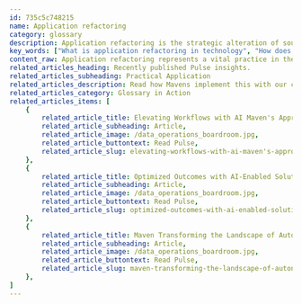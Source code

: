 ```yaml
---
id: 735c5c748215
name: Application refactoring
category: glossary
description: Application refactoring is the strategic alteration of source code to enhance readability, maintainability, and extensibility without changing the app's external behavior, optimizing market readiness, reducing maintenance time and costs, and easing the integration of new features.
key_words: ["What is application refactoring in technology", "How does application refactoring improve code maintainability", "Why is application refactoring important for modern businesses", "What are the business benefits of application refactoring", "How does application refactoring reduce time to market", "What role does application refactoring play in adding new functionality", "How can application refactoring lower the cost of application maintenance", "How does Maven Technologies approach application refactoring", "What are the advantages of application refactoring for scalability", "How does application refactoring aid in meeting digital demands"]
content_raw: Application refactoring represents a vital practice in the technology industry and refers to the fine-tuning and modification of an application's source code without altering its exterior functionality. This significant and specialised process aims to heighten various nonfunctional attributes of the application's code such as readability, complexity, maintainability, and extensibility. When implemented by adept professionals, application refactoring grants businesses a competitive edge and offers a multitude of tangible, business-related advantages. Primary among these are the marked reduction in code complexity, which directly results in an expedited path to market. Through the systematic simplification of the code, application refactoring significantly lessens the inherent obstacles in launching a product or solution, thereby ensuring unparalleled swiftness and efficiency in getting to market. Moreover, application refactoring decisively diminishes the cost and time associated with maintaining the application. By streamlining the source code, the process reduces the amount of time technicians have to allot to ongoing maintenance, and likewise, it lowers the expenses tied to these routine tasks. Essentially, the resources saved due to enhanced maintainability can then be strategically allocated to other critical areas. Lastly, application refactoring also facilitates the addition of new functionality with ease. The refactoring process can help businesses keep pace with the evolving demands of the digital landscape by allowing them to seamlessly introduce and integrate innovative functionality into their existing applications. At Maven Technologies, application refactoring forms a vital part of our tech solution arsenal. Our experienced professionals are adept at harnessing this technology to unlock productivity and create solutions that are truly in tune with the modern world, thereby enabling customers to reap the business benefits of elite technologies.
related_articles_heading: Recently published Pulse insights.
related_articles_subheading: Practical Application
related_articles_description: Read how Mavens implement this with our clients.
related_articles_category: Glossary in Action
related_articles_items: [
	{
		related_article_title: Elevating Workflows with AI Maven's Approach,
		related_article_subheading: Article,
		related_article_image: /data_operations_boardroom.jpg,
		related_article_buttontext: Read Pulse,
		related_article_slug: elevating-workflows-with-ai-maven's-approach
	},
	{
		related_article_title: Optimized Outcomes with AI-Enabled Solutions,
		related_article_subheading: Article,
		related_article_image: /data_operations_boardroom.jpg,
		related_article_buttontext: Read Pulse,
		related_article_slug: optimized-outcomes-with-ai-enabled-solutions
	},
	{
		related_article_title: Maven Transforming the Landscape of Autonomous Vehicles,
		related_article_subheading: Article,
		related_article_image: /data_operations_boardroom.jpg,
		related_article_buttontext: Read Pulse,
		related_article_slug: maven-transforming-the-landscape-of-autonomous-vehicles
	},
]
---
```

